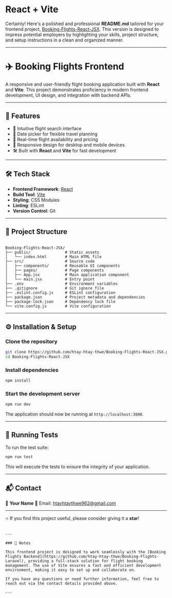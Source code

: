 # React + Vite

Certainly! Here's a polished and professional **README.md** tailored for your frontend project, [Booking-Flights-React-JSX](https://github.com/htay-htay-thwe/Booking-Flights-React-JSX). This version is designed to impress potential employers by highlighting your skills, project structure, and setup instructions in a clean and organized manner.

---

# ✈️ Booking Flights Frontend

A responsive and user-friendly flight booking application built with **React** and **Vite**. This project demonstrates proficiency in modern frontend development, UI design, and integration with backend APIs.

---

## 🚀 Features

- 🧭 Intuitive flight search interface
- 📆 Date picker for flexible travel planning
- 🧭 Real-time flight availability and pricing
- 🎨 Responsive design for desktop and mobile devices
- 🛠️ Built with **React** and **Vite** for fast development

---

## 🛠️ Tech Stack

- **Frontend Framework**: [React](https://reactjs.org/)
- **Build Tool**: [Vite](https://vitejs.dev/)
- **Styling**: CSS Modules
- **Linting**: ESLint
- **Version Control**: Git

---

## 📂 Project Structure

```

Booking-Flights-React-JSX/
├── public/               # Static assets
│   └── index.html        # Main HTML file
├── src/                  # Source code
│   ├── components/       # Reusable UI components
│   ├── pages/            # Page components
│   ├── App.jsx           # Main application component
│   └── main.jsx          # Entry point
├── .env                  # Environment variables
├── .gitignore            # Git ignore file
├── .eslint.config.js     # ESLint configuration
├── package.json          # Project metadata and dependencies
├── package-lock.json     # Dependency lock file
└── vite.config.js        # Vite configuration

````

---

## ⚙️ Installation & Setup

### Clone the repository

```bash
git clone https://github.com/htay-htay-thwe/Booking-Flights-React-JSX.git
cd Booking-Flights-React-JSX
````

### Install dependencies

```bash
npm install
```

### Start the development server

```bash
npm run dev
```

The application should now be running at `http://localhost:3000`.

---

## 🧪 Running Tests

To run the test suite:

```bash
npm run test
```

This will execute the tests to ensure the integrity of your application.

---

## 📬 Contact

👤 **Your Name**
📧 Email: htayhtaythwe962@gmail.com

---

⭐ If you find this project useful, please consider giving it a **star**!

```

---

### 📌 Notes

This frontend project is designed to work seamlessly with the [Booking Flights Backend](https://github.com/htay-htay-thwe/Booking-Flights-Laravel), providing a full-stack solution for flight booking management. The use of Vite ensures a fast and efficient development environment, making it easy to set up and collaborate on.

If you have any questions or need further information, feel free to reach out via the contact details provided above.

---
 
```
